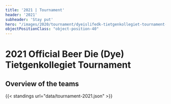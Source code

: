 ```yaml
---
title: '2021 | Tournament'
header: '2021'
subheader: 'Stay put'
hero: "/images/2020/tournament/dyeislifedk-tietgenkollegiet-tournament-2020.jpeg"
objectPositionClass: "object-position-40"
---
```


# 2021 Official Beer Die (Dye) Tietgenkollegiet Tournament

## Overview of the teams

{{< standings url="data/tournament-2021.json" >}}
